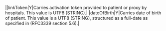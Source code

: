 ||linkToken|Y|Carries activation token provided to patient or proxy by hospitals. This value is UTF8 (STRING).|
|dateOfBirth|Y|Carries date of birth of patient. This value is a UTF8 (STRING), structured as a full-date as specified in (RFC3339 section 5.6).|
